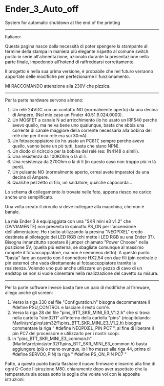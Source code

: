 # Ender_3_Auto_off
System for automatic shutdown at the end of the printing

______________
Italiano:

Questa pagina nasce dalla necessità di poter spengere la stampante al termine della stampa in maniera più elegante rispetto al comune switch posto in serie all'alimentazione, azionato durante la presentazione nella parte finale, impedendo all'hotend di raffreddarsi correttamente.

Il progetto è nella sua prima versione, è probabile che nel futuro verranno apportate delle modifiche per perfezionarne il funzionamento.

MI RACCOMANDO attenzione alla 230V che pizzica.
_ _ _ _ _

Per la parte hardware servono almeno:
1) Un relè 24VDC con un contatto NO (normalmente aperto) da una decina di Ampere. (Nel mio caso un Finder 40.51.9.024.0000).
2) Un MOSFET a canale N ad arricchimento (io ho usato un IRF540 perché avevo quello, ma ne va bene uno qualunque, basta che abbia una corrente di canale maggiore della corrente necessaria alla bobina del relè che per il mio relè era sui 30mA).
3) Un fotoaccoppiatore (io ho usato un PC817, sempre perche avevo quello, vanno bene un pò tutti, basta che siano NPN).
4) Un diodo di ricircolo per la bobina del relè (es: 1N4148 o simili).
5) Una resistenza da 100KOhm o là di lì.
6) Una resistenza da 270Ohm o là di lì (in questo caso non troppo più in là però).
7) Un pulsante NO (normalmente aperto, ormai avete imparato) da una decina di Ampere.
8) Qualche pezzetto di filo, un saldatore, qualche capocorda...

Lo schema di collegamento lo trovate nelle foto, appena riesco ne carico anche uno semplificato.

Una volta creato il circuito si deve collegare alla macchina, che non è banale.

La mia Ender 3 è equipaggiata con una "SKR mini e3 v1.2" che (OVVIAMENTE) non presenta lo spinotto PS_ON per l'accensione dell'alimentatore. 
Ho risolto utilizzando la presina "NEOPIXEL" credo destinata al pilotaggio dei LED RGB (chi mette i LED RGB su una Ender 3?).
Bisogna innanzitutto spostare il jumper chiamato "Power Choose" nella posizione 5V, (quella più esterna, se sbagliate comunque al massimo rompete il fotoaccoppiatore, ma non è nemmeno detto).
A questo punto "basta" fare un cavetto con il connettore HX2.54 con due fili (pin centrale e pin esterno) che vada direttamente al fotoaccoppiatore tramite la resistenza. Volendo uno può anche utilizzare un pezzo di cavo di un endstop se non si vuole cimentare nella realizzazione del cavetto su misura.
_ _ _ _
Per la parte software invece basta fare un paio di modifiche al firmware, allego anche gli screen:
1) Verso la riga 330 del file "Configuration.h" bisogna decommentare il #define PSU_CONTROL e lasciare il resto com'è.
2) Verso la riga 28 del file "pins_BTT_SKR_MINI_E3_V1.2.h" che si trova nella cartella "stm32f1" all'interno della cartella "pins" (ricapitolando: Marlin\src\pins\stm32f1\pins_BTT_SKR_MINI_E3_V1.2.h) bisogna commentare la riga " #define NEOPIXEL_PIN PC7 ", al fine di liberare il pin PC7 del processore e utilizzarlo per i nostri scopi.
3) in "pins_BTT_SKR_MINI_E3_common.h" (Marlin\src\pins\stm32f1\pins_BTT_SKR_MINI_E3_common.h) basta aggiungere (più o meno ovunque, io l'ho messo alla riga 44, prima di #define SERVO0_PIN) la riga " #define PS_ON_PIN PC7 "

Fatto, a questo punto basta flashare il nuovo firmware e inserire alla fine di ogni G-Code l'istruzione M80, chiaramente dopo aver aspettato che la temperatura sia scesa sotto la soglia che volete voi con le apposite istruzioni.

